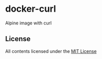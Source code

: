 # docker-curl
Alpine image with curl

## License
All contents licensed under the [MIT License](LICENSE)
